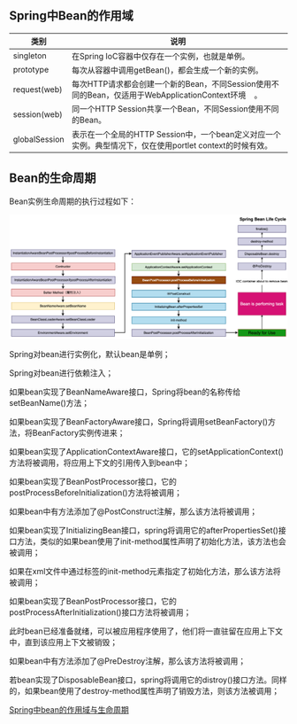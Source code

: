 ## Spring中Bean的作用域

| 类别            | 说明                                                                       |
| ------------- | ------------------------------------------------------------------------ |
| singleton     | 在Spring IoC容器中仅存在一个实例，也就是单例。                                             |
| prototype     | 每次从容器中调用getBean()，都会生成一个新的实例。                                            |
| request(web)  | 每次HTTP请求都会创建一个新的Bean，不同Session使用不同的Bean，仅适用于WebApplicationContext环境    。 |
| session(web)  | 同一个HTTP Session共享一个Bean，不同Session使用不同的Bean。                              |
| globalSession | 表示在一个全局的HTTP Session中，一个bean定义对应一个实例。典型情况下，仅在使用portlet context的时候有效。     |

## Bean的生命周期

Bean实例生命周期的执行过程如下：

<img title="" src="bean-life-circle.png" alt="" width="718">

Spring对bean进行实例化，默认bean是单例；

Spring对bean进行依赖注入；

如果bean实现了BeanNameAware接口，Spring将bean的名称传给setBeanName()方法；

如果bean实现了BeanFactoryAware接口，Spring将调用setBeanFactory()方法，将BeanFactory实例传进来；

如果bean实现了ApplicationContextAware接口，它的setApplicationContext()方法将被调用，将应用上下文的引用传入到bean中；

如果bean实现了BeanPostProcessor接口，它的postProcessBeforeInitialization()方法将被调用；

如果bean中有方法添加了@PostConstruct注解，那么该方法将被调用；

如果bean实现了InitializingBean接口，spring将调用它的afterPropertiesSet()接口方法，类似的如果bean使用了init-method属性声明了初始化方法，该方法也会被调用；

如果在xml文件中通过<bean>标签的init-method元素指定了初始化方法，那么该方法将被调用；

如果bean实现了BeanPostProcessor接口，它的postProcessAfterInitialization()接口方法将被调用；

此时bean已经准备就绪，可以被应用程序使用了，他们将一直驻留在应用上下文中，直到该应用上下文被销毁；

如果bean中有方法添加了@PreDestroy注解，那么该方法将被调用；

若bean实现了DisposableBean接口，spring将调用它的distroy()接口方法。同样的，如果bean使用了destroy-method属性声明了销毁方法，则该方法被调用；

[Spring中bean的作用域与生命周期](https://blog.csdn.net/fuzhongmin05/article/details/73389779)

